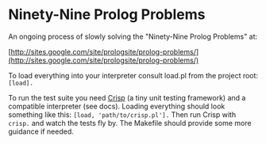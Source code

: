 # Ninety-Nine Prolog Problems

An ongoing process of slowly solving the "Ninety-Nine Prolog Problems" at:

[http://sites.google.com/site/prologsite/prolog-problems/](http://sites.google.com/site/prologsite/prolog-problems/)

To load everything into your interpreter consult load.pl from the project root: `[load].`

To run the test suite you need [Crisp](https://github.com/khueue/crisp) (a tiny unit testing framework) and a compatible interpreter (see docs). Loading everything should look something like this: `[load, 'path/to/crisp.pl'].` Then run Crisp with `crisp.` and watch the tests fly by. The Makefile should provide some more guidance if needed.
